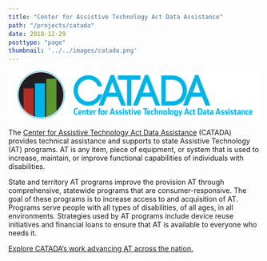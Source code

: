 ```yaml
---
title: "Center for Assistive Technology Act Data Assistance"
path: "/projects/catada"
date: 2018-12-29
posttype: "page"
thumbnail: '../../images/catada.png'
---
```



[![Go to Catada.info](../../images/catada-long.png)](https://catada.info/)

The [Center for Assistive Technology Act Data Assistance](https://catada.info/) (CATADA) provides technical assistance and supports to state Assistive Technology (AT) programs. AT is any item, piece of equipment, or system that is used to increase, maintain, or improve functional capabilities of individuals with disabilities.

State and territory AT programs improve the provision AT through comprehensive, statewide programs that are consumer-responsive. The goal of these programs is to increase access to and acquisition of AT. Programs serve people with all types of disabilities, of all ages, in all environments. Strategies used by AT programs include device reuse initiatives and financial loans to ensure that AT is available to everyone who needs it.

[Explore CATADA’s work advancing AT across the nation.](https://catada.info/)
